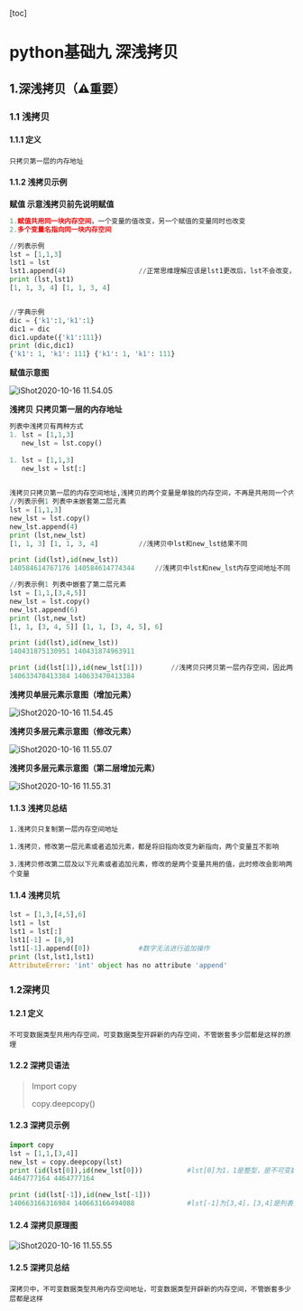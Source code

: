 [toc]



# python基础九	深浅拷贝

## 1.深浅拷贝（⚠️重要）

### 1.1 浅拷贝

#### 1.1.1 定义

``只拷贝第一层的内存地址``



#### 1.1.2 浅拷贝示例

**赋值					示意浅拷贝前先说明赋值**

```python
1.赋值共用同一块内存空间，一个变量的值改变，另一个赋值的变量同时也改变
2.多个变量名指向同一块内存空间

//列表示例
lst = [1,1,3]
lst1 = lst
lst1.append(4)					//正常思维理解应该是lst1更改后，lst不会改变，但是赋值是多个变量名指向同一个内存    													空间，因此只要一个变量改变，另一个变量也改变	
print (lst,lst1)
[1, 1, 3, 4] [1, 1, 3, 4]


//字典示例
dic = {'k1':1,'k1':1}
dic1 = dic
dic1.update({'k1':111})
print (dic,dic1)
{'k1': 1, 'k1': 111} {'k1': 1, 'k1': 111}
```

**赋值示意图**

![iShot2020-10-16 11.54.05](https://gitea.pptfz.cn/pptfz/picgo-images/raw/branch/master/img/iShot2020-10-16%2011.54.05.png)



**浅拷贝**		**只拷贝第一层的内存地址**

```python
列表中浅拷贝有两种方式
1. lst = [1,1,3]
   new_lst = lst.copy()
  
1. lst = [1,1,3]
   new_lst = lst[:]
  

浅拷贝只拷贝第一层的内存空间地址,浅拷贝的两个变量是单独的内存空间，不再是共用同一个内存空间地址
//列表示例1	列表中未嵌套第二层元素
lst = [1,1,3]
new_lst = lst.copy()
new_lst.append(4)
print (lst,new_lst)
[1, 1, 3] [1, 1, 3, 4]			//浅拷贝中lst和new_lst结果不同

print (id(lst),id(new_lst))
140584614767176 140584614774344		//浅拷贝中lst和new_lst内存空间地址不同

//列表示例1	列表中嵌套了第二层元素
lst = [1,1,[3,4,5]]
new_lst = lst.copy()
new_lst.append(6)
print (lst,new_lst)
[1, 1, [3, 4, 5]] [1, 1, [3, 4, 5], 6]

print (id(lst),id(new_lst))
140431875130951 140431874963911

print (id(lst[1]),id(new_lst[1]))		//浅拷贝只拷贝第一层内存空间，因此两个列表的第二个嵌套的元素的值内存空间相同
140633470413384 140633470413384


```



**浅拷贝单层元素示意图（增加元素）**

![iShot2020-10-16 11.54.45](https://gitea.pptfz.cn/pptfz/picgo-images/raw/branch/master/img/iShot2020-10-16%2011.54.45.png)



**浅拷贝多层元素示意图（修改元素）**

![iShot2020-10-16 11.55.07](https://gitea.pptfz.cn/pptfz/picgo-images/raw/branch/master/img/iShot2020-10-16%2011.55.07.png)

**浅拷贝多层元素示意图（第二层增加元素）**

![iShot2020-10-16 11.55.31](https://gitea.pptfz.cn/pptfz/picgo-images/raw/branch/master/img/iShot2020-10-16%2011.55.31.png)

#### 1.1.3 浅拷贝总结

``1.浅拷贝只复制第一层内存空间地址``

``1.浅拷贝，修改第一层元素或者追加元素，都是将旧指向改变为新指向，两个变量互不影响``

``3.浅拷贝修改第二层及以下元素或者追加元素，修改的是两个变量共用的值，此时修改会影响两个变量``



#### 1.1.4 浅拷贝坑

```python
lst = [1,3,[4,5],6]
lst1 = lst
lst1 = lst[:]
lst1[-1] = [8,9]
lst1[-1].append([0])			#数字无法进行追加操作
print (lst,lst1,lst1)
AttributeError: 'int' object has no attribute 'append'
```



### 1.2深拷贝

#### 1.2.1 定义

``不可变数据类型共用内存空间，可变数据类型开辟新的内存空间，不管嵌套多少层都是这样的原理``



#### 1.2.2 深拷贝语法

> Import copy
>
> copy.deepcopy()

#### 1.2.3 深拷贝示例 

```python
import copy
lst = [1,1,[3,4]]
new_lst = copy.deepcopy(lst)
print (id(lst[0]),id(new_lst[0]))			#lst[0]为1，1是整型，是不可变数据类型 --> 共用内存空间地址
4464777164 4464777164

print (id(lst[-1]),id(new_lst[-1]))
140663166316984 140663166494088				#lst[-1]为[3,4]，[3,4]是列表，是可变数据类型	--> 新开辟内存空间地址
```



#### 1.2.4 深拷贝原理图

![iShot2020-10-16 11.55.55](https://gitea.pptfz.cn/pptfz/picgo-images/raw/branch/master/img/iShot2020-10-16%2011.55.55.png)

#### 1.2.5 深拷贝总结

``深拷贝中，不可变数据类型共用内存空间地址，可变数据类型开辟新的内存空间，不管嵌套多少层都是这样``

